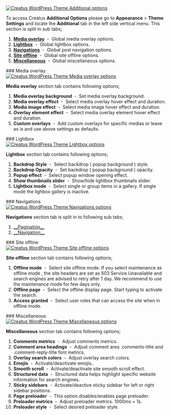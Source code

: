 <div class="thz-lightbox-gallery" markdown="1">
<div class="thz-doc-image max">
<a class="thz-lightbox mfp-image" href="../../docs-media/additional-options.jpg?v=2" data-mfp-title="Creatus WordPress Theme Additional options" data-modal-size="large">
	<img src="../../docs-media/additional-options.jpg?v=2" alt="Creatus WordPress Theme Additional options" />
</a>
</div>

<div markdown="1">

To access Creatus __Additional Options__ please go to __Appearance__ >  __Theme Settings__ and locate the __Additional__ tab in the left side vertical menu. This section is split in sub tabs;

</div>


1. <a href="#overlay" class="thz-scroll">__Media overlay__</a> &nbsp;-&nbsp; Global media overlay options.
1. <a href="#lightbox" class="thz-scroll">__Lightbox__</a> &nbsp;-&nbsp; Global lightbox options.
1. <a href="#navs" class="thz-scroll">__Navigations__</a> &nbsp;-&nbsp; Global post navigation options.
1. <a href="#offline" class="thz-scroll">__Site offline__</a> &nbsp;-&nbsp; Global site offline options.
1. <a href="#misc" class="thz-scroll">__Miscellaneous__</a> &nbsp;-&nbsp; Global miscellaneous options.	



<div id="overlay" markdown="1">
### Media overlay
<div class="thz-doc-image max">
<a class="thz-lightbox mfp-image" href="../../docs-media/media-overlay-options.jpg?v=2" data-mfp-title="Creatus WordPress Theme Media overlay options" data-modal-size="large">
	<img src="../../docs-media/media-overlay-options.jpg?v=2" alt="Creatus WordPress Theme Media overlay options" />
</a>
</div>

__Media overlay__ section tab contains following options;


1. __Media overlay background__ &nbsp;-&nbsp; Set media overlay background.
1. __Media overlay effect__ &nbsp;-&nbsp; Select media overlay hover effect and duration.
1. __Media image effect__ &nbsp;-&nbsp; Select media image hover effect and duration.
1. __Overlay element effect__ &nbsp;-&nbsp; Select media overlay element hover effect and duration.
1. __Custom overlays__ &nbsp;-&nbsp; Add custom overlays for specific medias or leave as is and use above settings as defaults.
</div>



<div id="lightbox" markdown="1">
### Lightbox
<div class="thz-doc-image max">
<a class="thz-lightbox mfp-image" href="../../docs-media/lightbox-options.jpg?v=2" data-mfp-title="Creatus WordPress Theme Lightbox options" data-modal-size="large">
	<img src="../../docs-media/lightbox-options.jpg?v=2" alt="Creatus WordPress Theme Lightbox options" />
</a>
</div>

__Lightbox__ section tab contains following options;


1. __Backdrop Style__ &nbsp;-&nbsp; Select backdrop ( popup background ) style.
1. __Backdrop Opacity__ &nbsp;-&nbsp; Set backdrop ( popup background ) opacity.
1. __Popup effect__ &nbsp;-&nbsp; Select popup window opening effect.
1. __Show thumbnails slider__ &nbsp;-&nbsp; Show/hide lightbox thumbnails slider.
1. __Lightbox mode__ &nbsp;-&nbsp; Select single or group items in a gallery. If single mode the lighbox gallery is inactive.
</div>



<div id="navs" markdown="1">
### Navigations
<div class="thz-doc-image max">
<a class="thz-lightbox mfp-image" href="../../docs-media/navigations-options.jpg?v=2" data-mfp-title="Creatus WordPress Theme Navigations options" data-modal-size="large">
	<img src="../../docs-media/navigations-options.jpg?v=2" alt="Creatus WordPress Theme Navigations options" />
</a>
</div>

__Navigations__ section tab is split in to following sub tabs;


1. <a class="thz-lightbox mfp-image" href="../../docs-media/pagination-options.jpg?v=2" data-mfp-title="Creatus WordPress Theme Pagination options" data-modal-size="large">
	__Pagination__</a>
1. <a class="thz-lightbox mfp-image" href="../../docs-media/navigation-options.jpg?v=2" data-mfp-title="Creatus WordPress Theme Navigations options" data-modal-size="large">
	__Navigation__</a>



</div>

<div id="offline" markdown="1">
### Site offline
<div class="thz-doc-image max">
<a class="thz-lightbox mfp-image" href="../../docs-media/site-offline-options.jpg" data-mfp-title="Creatus WordPress Theme Site offline options" data-modal-size="large">
	<img src="../../docs-media/site-offline-options.jpg" alt="Creatus WordPress Theme Site offline options" />
</a>
</div>

__Site offline__ section tab contains following options;

1. __Offline mode__ &nbsp;-&nbsp; Select site offline mode. If you select maintenance as offline mode , the site headers are set as 503 Service Unavailable and search engines are advised to retry after 1 day. We recommend to use the maintenance mode for few days only.
1. __Offline page__ &nbsp;-&nbsp; Select the offline display page. Start typing to activate the search.
1. __Access granted__ &nbsp;-&nbsp; Select user roles that can access the site when in offline mode.


<div id="misc" markdown="1">
### Miscellaneous
<div class="thz-doc-image max">
<a class="thz-lightbox mfp-image" href="../../docs-media/miscellaneous-options.jpg?v=2" data-mfp-title="Creatus WordPress Theme Miscellaneous options" data-modal-size="large">
	<img src="../../docs-media/miscellaneous-options.jpg?v=2" alt="Creatus WordPress Theme Miscellaneous options" />
</a>
</div>

__Miscellaneous__ section tab contains following options;


1. __Comments metrics__ &nbsp;-&nbsp; Adjust comments metrics.
1. __Comment area headings__ &nbsp;-&nbsp; Adjust comment area .comments-title and .comment-reply-title font metrics.
1. __Overlay search colors__ &nbsp;-&nbsp; Adjust overlay search colors.
1. __Emojis__ &nbsp;-&nbsp; Activate/deactivate emojis..
1. __Smooth scroll__ &nbsp;-&nbsp; Activate/deactivate site smooth scroll effect. <span class="thz-pro-feature"></span>
1. __Structured data__ &nbsp;-&nbsp; Structured data helps highlight specific website information for search engines.
1. __Sticky sidebars__ &nbsp;-&nbsp; Activate/deactive sticky sidebar for left or right sidebar positions. <span class="thz-pro-feature"></span>
1. __Page preloader__ &nbsp;-&nbsp; This option disables/enables page preloader. <span class="thz-pro-feature"></span>
1. __Preloader metrics__ &nbsp;-&nbsp; Adjust preloader metrics. 1000ms = 1s. <span class="thz-pro-feature"></span>
1. __Preloader style__ &nbsp;-&nbsp; Select desired preloader style. <span class="thz-pro-feature"></span>


</div>



</div>



